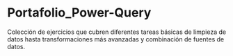 # Portafolio_Power-Query
Colección de ejercicios que cubren diferentes tareas básicas de limpieza de datos hasta transformaciones más avanzadas y combinación de fuentes de datos.
